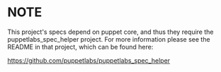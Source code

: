 NOTE
====

This project's specs depend on puppet core, and thus they require the
puppetlabs_spec_helper project.  For more information please see the
README in that project, which can be found here:

https://github.com/puppetlabs/puppetlabs_spec_helper